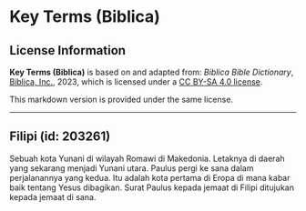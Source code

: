 # Key Terms (Biblica)

## License Information

**Key Terms (Biblica)** is based on and adapted from: _Biblica Bible Dictionary_, [Biblica, Inc.](https://www.biblica.com/), 2023, which is licensed under a [CC BY-SA 4.0 license](https://creativecommons.org/licenses/by-sa/4.0/legalcode.en).

This markdown version is provided under the same license.



--------------------------------

## Filipi (id: 203261)

Sebuah kota Yunani di wilayah Romawi di Makedonia. Letaknya di daerah yang sekarang menjadi Yunani utara. Paulus pergi ke sana dalam perjalanannya yang kedua. Itu adalah kota pertama di Eropa di mana kabar baik tentang Yesus dibagikan. Surat Paulus kepada jemaat di Filipi ditujukan kepada jemaat di sana.



